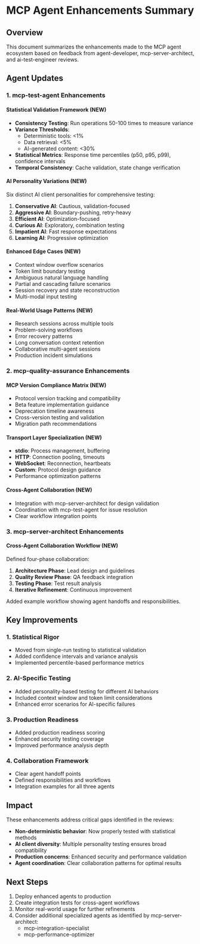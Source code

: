 # MCP Agent Enhancements Summary

## Overview
This document summarizes the enhancements made to the MCP agent ecosystem based on feedback from agent-developer, mcp-server-architect, and ai-test-engineer reviews.

## Agent Updates

### 1. mcp-test-agent Enhancements

#### Statistical Validation Framework (NEW)
- **Consistency Testing**: Run operations 50-100 times to measure variance
- **Variance Thresholds**: 
  - Deterministic tools: <1%
  - Data retrieval: <5%
  - AI-generated content: <30%
- **Statistical Metrics**: Response time percentiles (p50, p95, p99), confidence intervals
- **Temporal Consistency**: Cache validation, state change verification

#### AI Personality Variations (NEW)
Six distinct AI client personalities for comprehensive testing:
1. **Conservative AI**: Cautious, validation-focused
2. **Aggressive AI**: Boundary-pushing, retry-heavy
3. **Efficient AI**: Optimization-focused
4. **Curious AI**: Exploratory, combination testing
5. **Impatient AI**: Fast response expectations
6. **Learning AI**: Progressive optimization

#### Enhanced Edge Cases (NEW)
- Context window overflow scenarios
- Token limit boundary testing
- Ambiguous natural language handling
- Partial and cascading failure scenarios
- Session recovery and state reconstruction
- Multi-modal input testing

#### Real-World Usage Patterns (NEW)
- Research sessions across multiple tools
- Problem-solving workflows
- Error recovery patterns
- Long conversation context retention
- Collaborative multi-agent sessions
- Production incident simulations

### 2. mcp-quality-assurance Enhancements

#### MCP Version Compliance Matrix (NEW)
- Protocol version tracking and compatibility
- Beta feature implementation guidance
- Deprecation timeline awareness
- Cross-version testing and validation
- Migration path recommendations

#### Transport Layer Specialization (NEW)
- **stdio**: Process management, buffering
- **HTTP**: Connection pooling, timeouts
- **WebSocket**: Reconnection, heartbeats
- **Custom**: Protocol design guidance
- Performance optimization patterns

#### Cross-Agent Collaboration (NEW)
- Integration with mcp-server-architect for design validation
- Coordination with mcp-test-agent for issue resolution
- Clear workflow integration points

### 3. mcp-server-architect Enhancements

#### Cross-Agent Collaboration Workflow (NEW)
Defined four-phase collaboration:
1. **Architecture Phase**: Lead design and guidelines
2. **Quality Review Phase**: QA feedback integration
3. **Testing Phase**: Test result analysis
4. **Iterative Refinement**: Continuous improvement

Added example workflow showing agent handoffs and responsibilities.

## Key Improvements

### 1. Statistical Rigor
- Moved from single-run testing to statistical validation
- Added confidence intervals and variance analysis
- Implemented percentile-based performance metrics

### 2. AI-Specific Testing
- Added personality-based testing for different AI behaviors
- Included context window and token limit considerations
- Enhanced error scenarios for AI-specific failures

### 3. Production Readiness
- Added production readiness scoring
- Enhanced security testing coverage
- Improved performance analysis depth

### 4. Collaboration Framework
- Clear agent handoff points
- Defined responsibilities and workflows
- Integration examples for all three agents

## Impact

These enhancements address critical gaps identified in the reviews:
- **Non-deterministic behavior**: Now properly tested with statistical methods
- **AI client diversity**: Multiple personality testing ensures broad compatibility
- **Production concerns**: Enhanced security and performance validation
- **Agent coordination**: Clear collaboration patterns for optimal results

## Next Steps

1. Deploy enhanced agents to production
2. Create integration tests for cross-agent workflows
3. Monitor real-world usage for further refinements
4. Consider additional specialized agents as identified by mcp-server-architect:
   - mcp-integration-specialist
   - mcp-performance-optimizer